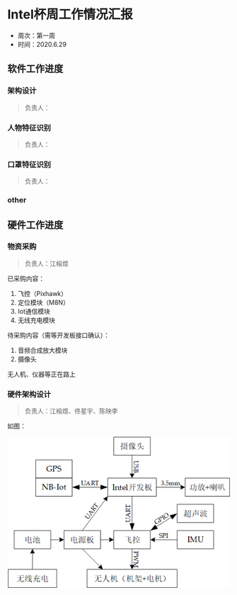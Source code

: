 # Intel杯周工作情况汇报

- 周次：第一周
- 时间：2020.6.29

## 软件工作进度

### 架构设计

> 负责人：

### 人物特征识别

> 负责人：

### 口罩特征识别

> 负责人：

### other

## 硬件工作进度

### 物资采购

> 负责人：江榕煜

已采购内容：

1. 飞控（Pixhawk）
2. 定位模块（M8N）
3. Iot通信模块
4. 无线充电模块

待采购内容（需等开发板接口确认）：

1. 音频合成放大模块
2. 摄像头

无人机、仪器等正在路上

### 硬件架构设计

> 负责人：江榕煜、佟星宇、陈映李

如图：

![硬件架构](硬件架构2020.png)
